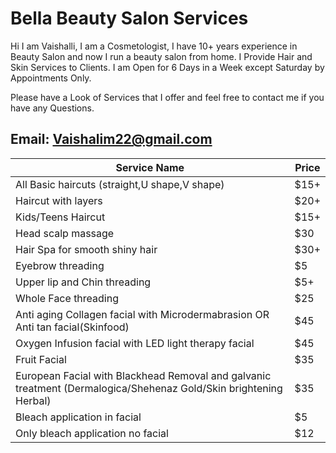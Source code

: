 # Bella Beauty Salon Services
Hi I am Vaishalli, I am a Cosmetologist, I have 10+ years experience in Beauty Salon and now I run a beauty salon from home. I Provide Hair and Skin Services to Clients. I am Open for 6 Days in a Week except Saturday by Appointments Only.

Please have a Look of Services that I offer and feel free to contact me if you have any Questions.

## Email: Vaishalim22@gmail.com

| Service Name | Price |
| --- | ----------- |
| All Basic haircuts (straight,U shape,V shape) | $15+ |
| Haircut with layers | $20+ |
| Kids/Teens Haircut | $15+ |
| Head scalp massage | $30 |
| Hair Spa for smooth shiny hair | $30+ |
| Eyebrow threading | $5 |
| Upper lip and Chin threading | $5+ |
| Whole Face threading | $25 | 
| Anti aging Collagen facial with Microdermabrasion OR Anti tan facial(Skinfood) | $45 |
| Oxygen Infusion facial with LED light therapy facial | $45 |
| Fruit Facial | $35 |
| European Facial with Blackhead Removal and galvanic treatment (Dermalogica/Shehenaz Gold/Skin brightening Herbal) | $35 |
| Bleach application in facial | $5 |
| Only bleach application no facial | $12 |
